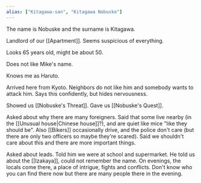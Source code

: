 ```yaml
---
alias: ["Kitagawa-san", "Kitagawa Nobuske"]
---
```


The name is Nobuske and the surname is Kitagawa.

Landlord of our [[Apartment]]. Seems suspicious of everything.

Looks 65 years old, might be about 50.

Does not like Mike's name.

Knows me as Haruto.

Arrived here from Kyoto. Neighbors do not like him and somebody wants to attack him. Says this confidently, but hides nervousness.

Showed us [[Nobuske's Threat]].
Gave us [[Nobuske's Quest]].

Asked about why there are many foreigners. Said that some live nearby (in the [[Unusual house|Chinese house]]?), and are quiet like mice "like they should be". Also [[Bikers]] occasionally drive, and the police don't care (but there are only two officers so maybe they're scared). Said we shouldn't care about this and there are more important things.

Asked about leads. Told him we were at school and supermarket. He told us about the [[Izakaya]], could not remember the name. On evenings, the locals come there, a place of intrigue, fights and conflicts. Don't know who you can find there now but there are many people there in the evening.
